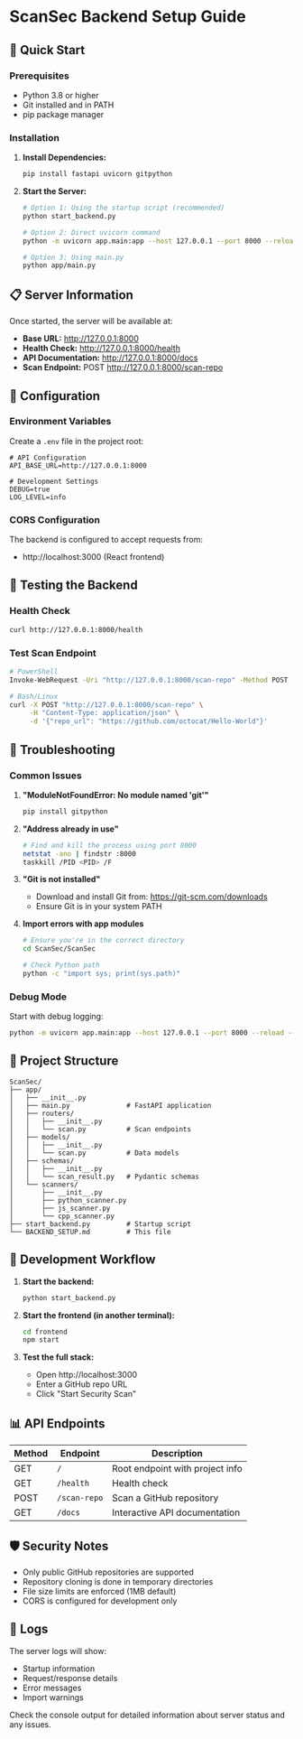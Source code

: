 # ScanSec Backend Setup Guide

## 🚀 Quick Start

### Prerequisites
- Python 3.8 or higher
- Git installed and in PATH
- pip package manager

### Installation

1. **Install Dependencies:**
   ```bash
   pip install fastapi uvicorn gitpython
   ```

2. **Start the Server:**
   ```bash
   # Option 1: Using the startup script (recommended)
   python start_backend.py
   
   # Option 2: Direct uvicorn command
   python -m uvicorn app.main:app --host 127.0.0.1 --port 8000 --reload
   
   # Option 3: Using main.py
   python app/main.py
   ```

## 📋 Server Information

Once started, the server will be available at:

- **Base URL:** http://127.0.0.1:8000
- **Health Check:** http://127.0.0.1:8000/health
- **API Documentation:** http://127.0.0.1:8000/docs
- **Scan Endpoint:** POST http://127.0.0.1:8000/scan-repo

## 🔧 Configuration

### Environment Variables
Create a `.env` file in the project root:

```env
# API Configuration
API_BASE_URL=http://127.0.0.1:8000

# Development Settings
DEBUG=true
LOG_LEVEL=info
```

### CORS Configuration
The backend is configured to accept requests from:
- http://localhost:3000 (React frontend)

## 🧪 Testing the Backend

### Health Check
```bash
curl http://127.0.0.1:8000/health
```

### Test Scan Endpoint
```bash
# PowerShell
Invoke-WebRequest -Uri "http://127.0.0.1:8000/scan-repo" -Method POST -Headers @{"Content-Type"="application/json"} -Body '{"repo_url": "https://github.com/octocat/Hello-World"}'

# Bash/Linux
curl -X POST "http://127.0.0.1:8000/scan-repo" \
     -H "Content-Type: application/json" \
     -d '{"repo_url": "https://github.com/octocat/Hello-World"}'
```

## 🐛 Troubleshooting

### Common Issues

1. **"ModuleNotFoundError: No module named 'git'"**
   ```bash
   pip install gitpython
   ```

2. **"Address already in use"**
   ```bash
   # Find and kill the process using port 8000
   netstat -ano | findstr :8000
   taskkill /PID <PID> /F
   ```

3. **"Git is not installed"**
   - Download and install Git from: https://git-scm.com/downloads
   - Ensure Git is in your system PATH

4. **Import errors with app modules**
   ```bash
   # Ensure you're in the correct directory
   cd ScanSec/ScanSec
   
   # Check Python path
   python -c "import sys; print(sys.path)"
   ```

### Debug Mode
Start with debug logging:
```bash
python -m uvicorn app.main:app --host 127.0.0.1 --port 8000 --reload --log-level debug
```

## 📁 Project Structure

```
ScanSec/
├── app/
│   ├── __init__.py
│   ├── main.py              # FastAPI application
│   ├── routers/
│   │   ├── __init__.py
│   │   └── scan.py          # Scan endpoints
│   ├── models/
│   │   ├── __init__.py
│   │   └── scan.py          # Data models
│   ├── schemas/
│   │   ├── __init__.py
│   │   └── scan_result.py   # Pydantic schemas
│   └── scanners/
│       ├── __init__.py
│       ├── python_scanner.py
│       ├── js_scanner.py
│       └── cpp_scanner.py
├── start_backend.py         # Startup script
└── BACKEND_SETUP.md         # This file
```

## 🔄 Development Workflow

1. **Start the backend:**
   ```bash
   python start_backend.py
   ```

2. **Start the frontend (in another terminal):**
   ```bash
   cd frontend
   npm start
   ```

3. **Test the full stack:**
   - Open http://localhost:3000
   - Enter a GitHub repo URL
   - Click "Start Security Scan"

## 📊 API Endpoints

| Method | Endpoint | Description |
|--------|----------|-------------|
| GET | `/` | Root endpoint with project info |
| GET | `/health` | Health check |
| POST | `/scan-repo` | Scan a GitHub repository |
| GET | `/docs` | Interactive API documentation |

## 🛡️ Security Notes

- Only public GitHub repositories are supported
- Repository cloning is done in temporary directories
- File size limits are enforced (1MB default)
- CORS is configured for development only

## 📝 Logs

The server logs will show:
- Startup information
- Request/response details
- Error messages
- Import warnings

Check the console output for detailed information about server status and any issues. 